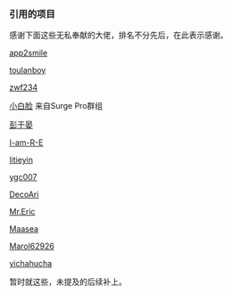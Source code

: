 ### 引用的项目

感谢下面这些无私奉献的大佬，排名不分先后，在此表示感谢。

[app2smile](https://github.com/app2smile/rules)

[toulanboy](https://github.com/toulanboy/scripts)

[zwf234](https://github.com/zwf234/rules)

[小白脸](https://t.me/SURGEPRO) 来自Surge Pro群组

[彭于晏](https://github.com/89996462)

[I-am-R-E](https://github.com/I-am-R-E/Functional-Store-Hub)

[litieyin](https://github.com/litieyin/AD_VIP/tree/main/Script)

[ygc007](https://github.com/yqc007/QuantumultX)

[DecoAri](https://github.com/DecoAri)

[Mr.Eric](https://github.com/Alex0510/Eric)

[Maasea](https://github.com/Maasea/sgmodule)

[Marol62926](https://github.com/Marol62926)

[yichahucha](https://github.com/yichahucha/surge)

暂时就这些，未提及的后续补上。